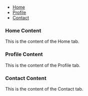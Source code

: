 <head>
<link href="https://cdn.jsdelivr.net/npm/bootstrap@5.3.3/dist/css/bootstrap.min.css" rel="stylesheet" integrity="sha384-QWTKZyjpPEjISv5WaRU9OFeRpok6YctnYmDr5pNlyT2bRjXh0JMhjY6hW+ALEwIH" crossorigin="anonymous">
<script src="https://cdn.jsdelivr.net/npm/bootstrap@5.3.3/dist/js/bootstrap.bundle.min.js" integrity="sha384-YvpcrYf0tY3lHB60NNkmXc5s9fDVZLESaAA55NDzOxhy9GkcIdslK1eN7N6jIeHz" crossorigin="anonymous"></script>
</head>

<body>
  <div class="container mt-5">
    <!-- Nav tabs -->
    <ul class="nav nav-tabs" id="myTab" role="tablist">
      <li class="nav-item">
        <a class="nav-link active" id="home-tab" data-toggle="tab" href="#home" role="tab" aria-controls="home" aria-selected="true">Home</a>
      </li>
      <li class="nav-item">
        <a class="nav-link" id="profile-tab" data-toggle="tab" href="#profile" role="tab" aria-controls="profile" aria-selected="false">Profile</a>
      </li>
      <li class="nav-item">
        <a class="nav-link" id="contact-tab" data-toggle="tab" href="#contact" role="tab" aria-controls="contact" aria-selected="false">Contact</a>
      </li>
    </ul>
    <!-- Tab panes -->
    <div class="tab-content mt-3">
      <div class="tab-pane fade show active" id="home" role="tabpanel" aria-labelledby="home-tab">
        <h3>Home Content</h3>
        <p>This is the content of the Home tab.</p>
      </div>
      <div class="tab-pane fade" id="profile" role="tabpanel" aria-labelledby="profile-tab">
        <h3>Profile Content</h3>
        <p>This is the content of the Profile tab.</p>
      </div>
      <div class="tab-pane fade" id="contact" role="tabpanel" aria-labelledby="contact-tab">
        <h3>Contact Content</h3>
        <p>This is the content of the Contact tab.</p>
      </div>
    </div>
  </div>
</body>
